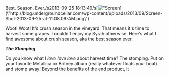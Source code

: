 Best. Season. Ever./s2013-09-25 18:13:49/s[![\"Screen](\"http://blog.undergroundcellar.com/wp-content/uploads/2013/09/Screen-Shot-2013-09-25-at-11.08.09-AM.png\")](\"http://blog.undergroundcellar.com/wp-content/uploads/2013/09/Screen-Shot-2013-09-25-at-11.08.09-AM.png\")

Woot! Woot! It\'s crush season in the vineyard. That means it\'s time to harvest some grapes. I couldn\'t enjoy my Syrah otherwise. Here\'s what I find awesome about crush season, aka the best season ever.

***The Stomping***

Do you know what I *love love love* about harvest time? The stomping. Put on your favorite Metallica or Britney album (really whatever floats your boat) and stomp away! Beyond the benefits of the end product, it